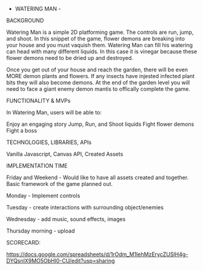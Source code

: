 - WATERING MAN -







BACKGROUND

Watering Man is a simple 2D platforming game. The controls are run, jump, and shoot. In this snippet of the game, flower demons are breaking into your house and you must vaquish them. Watering Man can fill his watering can head with many different liquids. In this case it is vinegar because these flower demons need to be dried up and destroyed. 

Once you get out of your house and reach the garden, there will be even MORE demon plants and flowers. If any insects have injested infected plant bits they will also become demons. At the end of the garden level you will need to face a giant enemy demon mantis to offically complete the game.








FUNCTIONALITY & MVPs

In Watering Man, users will be able to:

Enjoy an engaging story
Jump, Run, and Shoot liquids
Fight flower demons
Fight a boss








TECHNOLOGIES, LIBRARIES, APIs

Vanilla Javascript, Canvas API, Created Assets








IMPLEMENTATION TIME

Friday and Weekend - Would like to have all assets created and together. Basic framework of the game planned out.

Monday - Implement controls

Tuesday - create interactions with surrounding object/enemies

Wednesday - add music, sound effects, images

Thursday morning - upload








SCORECARD:

https://docs.google.com/spreadsheets/d/1rOdm_M1IehMzErycZUSIH4g-DYQsnlX9MO5ObHl0-CU/edit?usp=sharing

